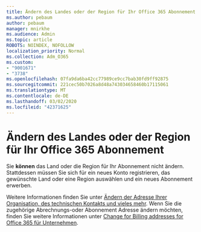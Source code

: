 ```yaml
---
title: Ändern des Landes oder der Region für Ihr Office 365 Abonnement
ms.author: pebaum
author: pebaum
manager: mnirkhe
ms.audience: Admin
ms.topic: article
ROBOTS: NOINDEX, NOFOLLOW
localization_priority: Normal
ms.collection: Adm_O365
ms.custom:
- "9001671"
- "3738"
ms.openlocfilehash: 07fa9da6ba42cc77989ce9cc7bab30fd9ff92875
ms.sourcegitcommit: 221cec50b7026a8d48a743034658460b17115061
ms.translationtype: MT
ms.contentlocale: de-DE
ms.lasthandoff: 03/02/2020
ms.locfileid: "42371625"
---
```

# <a name="change-the-country-or-region-for-your-office-365-subscription"></a>Ändern des Landes oder der Region für Ihr Office 365 Abonnement

Sie **können** das Land oder die Region für Ihr Abonnement nicht ändern. Stattdessen müssen Sie sich für ein neues Konto registrieren, das gewünschte Land oder eine Region auswählen und ein neues Abonnement erwerben. 

Weitere Informationen finden Sie unter [Ändern der Adresse Ihrer Organisation, des technischen Kontakts und vieles mehr](https://docs.microsoft.com/en-us/microsoft-365/admin/manage/change-address-contact-and-more?view=o365-worldwide). Wenn Sie die zugehörige Abrechnungs-oder Abonnement Adresse ändern möchten, finden Sie weitere Informationen unter [Change for Billing addresses for Office 365 für Unternehmen](https://docs.microsoft.com/en-us/microsoft-365/commerce/billing-and-payments/change-your-billing-addresses?view=o365-worldwide). 
